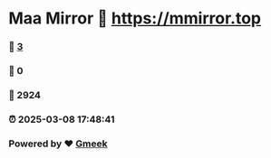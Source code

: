 # Maa Mirror :link: https://mmirror.top 
### :page_facing_up: [3](https://mmirror.top/tag.html) 
### :speech_balloon: 0 
### :hibiscus: 2924 
### :alarm_clock: 2025-03-08 17:48:41 
### Powered by :heart: [Gmeek](https://github.com/Meekdai/Gmeek)
